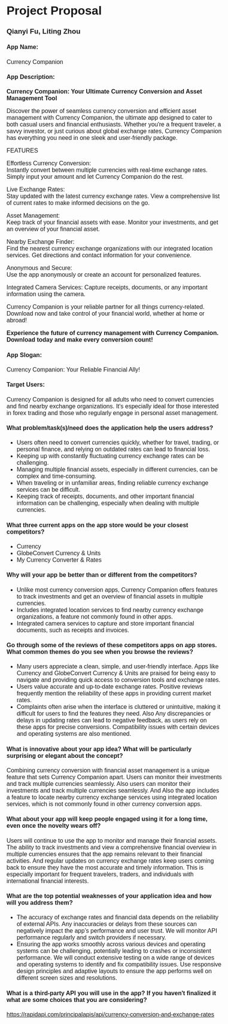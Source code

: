 <style>
@page {
  size: A4;
  margin: 1.54cm;
}

body {
  font-family: Gill Sans, sans-serif;
  font-size: 16px;
}

pre {
    background-color: #f4f4f4;
    padding: 10px;
    border-radius: 5px;
    overflow: auto;
}

code{
  background-color: #f4f4f4;
  color: #333;
  padding: 2px 4px;
  border-radius: 4px;
  font-family: "Courier New", Courier, monospace;
}
</style>

<div class="page">

# Project Proposal

### Qianyi Fu, Liting Zhou

#### App Name:

Currency Companion

#### App Description:

**Currency Companion: Your Ultimate Currency Conversion and Asset Management Tool**

Discover the power of seamless currency conversion and efficient asset management with Currency Companion, the ultimate app designed to cater to both casual users and financial enthusiasts. Whether you're a frequent traveler, a savvy investor, or just curious about global exchange rates, Currency Companion has everything you need in one sleek and user-friendly package.

FEATURES

Effortless Currency Conversion:  
Instantly convert between multiple currencies with real-time exchange rates. Simply input your amount and let Currency Companion do the rest.

Live Exchange Rates:  
Stay updated with the latest currency exchange rates. View a comprehensive list of current rates to make informed decisions on the go.

Asset Management:  
Keep track of your financial assets with ease. Monitor your investments, and get an overview of your financial asset.

Nearby Exchange Finder:  
Find the nearest currency exchange organizations with our integrated location services. Get directions and contact information for your convenience.

Anonymous and Secure:  
Use the app anonymously or create an account for personalized features.

Integrated Camera Services: Capture receipts, documents, or any important information using the camera.

Currency Companion is your reliable partner for all things currency-related. Download now and take control of your financial world, whether at home or abroad!

**Experience the future of currency management with Currency Companion. Download today and make every conversion count!**

#### App Slogan:

Currency Companion: Your Reliable Financial Ally!

#### Target Users:

Currency Companion is designed for all adults who need to convert currencies and find nearby exchange organizations. It's especially ideal for those interested in forex trading and those who regularly engage in personal asset management.

#### What problem/task(s)/need does the application help the users address?

- Users often need to convert currencies quickly, whether for travel, trading, or personal finance, and relying on outdated rates can lead to financial loss.
- Keeping up with constantly fluctuating currency exchange rates can be challenging.
- Managing multiple financial assets, especially in different currencies, can be complex and time-consuming.
- When traveling or in unfamiliar areas, finding reliable currency exchange services can be difficult.
- Keeping track of receipts, documents, and other important financial information can be challenging, especially when dealing with multiple currencies.

#### What three current apps on the app store would be your closest competitors?
- Currency
- GlobeConvert Currency & Units
- My Currency Converter & Rates

#### Why will your app be better than or different from the competitors?
- Unlike most currency conversion apps, Currency Companion offers features to track investments and get an overview of financial assets in multiple currencies.
- Includes integrated location services to find nearby currency exchange organizations, a feature not commonly found in other apps.
- Integrated camera services to capture and store important financial documents, such as receipts and invoices.

#### Go through some of the reviews of these competitors apps on app stores. What common themes do you see when you browse the reviews?
- Many users appreciate a clean, simple, and user-friendly interface. Apps like Currency and GlobeConvert Currency & Units are praised for being easy to navigate and providing quick access to conversion tools and exchange rates.
- Users value accurate and up-to-date exchange rates. Positive reviews frequently mention the reliability of these apps in providing current market rates.
- Complaints often arise when the interface is cluttered or unintuitive, making it difficult for users to find the features they need. Also Any discrepancies or delays in updating rates can lead to negative feedback, as users rely on these apps for precise conversions​. Compatibility issues with certain devices and operating systems are also mentioned.

#### What is innovative about your app idea? What will be particularly surprising or elegant about the concept?
Combining currency conversion with financial asset management is a unique feature that sets Currency Companion apart. Users can monitor their investments and track multiple currencies seamlessly. Also users can monitor their investments and track multiple currencies seamlessly. And Also the app includes a feature to locate nearby currency exchange services using integrated location services, which is not commonly found in other currency conversion apps.

#### What about your app will keep people engaged using it for a long time, even once the novelty wears off?
Users will continue to use the app to monitor and manage their financial assets. The ability to track investments and view a comprehensive financial overview in multiple currencies ensures that the app remains relevant to their financial activities. And regular updates on currency exchange rates keep users coming back to ensure they have the most accurate and timely information. This is especially important for frequent travelers, traders, and individuals with international financial interests.

#### What are the top potential weaknesses of your application idea and how will you address them?
- The accuracy of exchange rates and financial data depends on the reliability of external APIs. Any inaccuracies or delays from these sources can negatively impact the app’s performance and user trust. We will monitor API performance regularly and switch providers if necessary.
- Ensuring the app works smoothly across various devices and operating systems can be challenging, potentially leading to crashes or inconsistent performance. We will conduct extensive testing on a wide range of devices and operating systems to identify and fix compatibility issues. Use responsive design principles and adaptive layouts to ensure the app performs well on different screen sizes and resolutions. 

#### What is a third-party API you will use in the app? If you haven't finalized it what are some choices that you are considering?
https://rapidapi.com/principalapis/api/currency-conversion-and-exchange-rates

</div>

